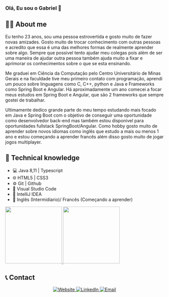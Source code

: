 ### Olá, Eu sou o Gabriel 👋

<!--
**GabrielFaria23/GabrielFaria23** is a ✨ _special_ ✨ repository because its `README.md` (this file) appears on your GitHub profile.!-->
## **:man_technologist: About me**
Eu tenho 23 anos, sou uma pessoa estrovertida e gosto muito de fazer novas amizades. Gosto muito de trocar conhecimento com outras pessoas e acredito que essa é uma das melhores formas de realmente aprender sobre algo. Sempre que possivel tento ajudar meu colegas pois além de ser uma maneira de ajudar outra pessoa também ajuda muito a fixar e aprimorar os conhecimentos sobre o que se esta ensinando.

Me graduei em Ciência da Computação pelo Centro Universitário de Minas Gerais e na faculdade tive meu primeiro contato com programação, aprendi um pouco sobre linguagens como C, C++, python e Java e Frameworks como Spring Boot e Angular. Há aproximadamente um ano comecei a focar meus estudos em Spring Boot e Angular, que são 2 frameworks que sempre gostei de trabalhar. 

Ultimamente dedico grande parte do meu tempo estudando mais focado em Java e Spring Boot com o objetivo de conseguir uma oportunidade como desenvolvedor back-end mas também estou disponivel para oportunidades fullstack SpringBoot/Angular. Como hobby gosto muito de aprender sobre novos idiomas como inglês que estudo a mais ou menos 1 ano e estou começando a aprender francês além disso gosto muito de jogar jogos multiplayer.

## **🧰 Technical knowledge**
- 💻 Java 8,11 | Typescript
- 🌐 HTML5 | CSS3
- ⚙️ Git | Github
- 🔧 Visual Studio Code
- 🔧 IntelliJ IDEA
- 📖 Inglês (Intermidiario)/ Francês (Começando a aprender) 


<a href="https://github.com/GabrielFaria23">
  <img height="180em" src="https://github-readme-stats.vercel.app/api?username=GabrielFaria23&theme=buefy&show_icons=true" />
  <img height="180em" src="https://github-readme-stats.vercel.app/api/top-langs/?username=GabrielFaria23&theme=buefy&layout=compact" />
</a>

## **📞 Contact**
<p align="center">
  <a href="https://gabrielfaria23.github.io/gabriel_fariaportfolio/">
    <img alt="Website" src="https://img.shields.io/badge/Website-gabrielfaria.herokuapp.app-blue?style=flat-square&logo=google-chrome">
  </a>
  <a href="https://www.linkedin.com/in/gabrielnunesfaria/">
    <img alt="LinkedIn" src="https://img.shields.io/badge/LinkedIn-Gabriel%20Faria-blue?style=flat-square&logo=linkedin">
  </a>
  <a href="mailto:gabrielnunesfariapta@hotmail.com">
    <img alt="Email" src="https://img.shields.io/badge/Email-gabrielnunesfariapta@hotmail.com-blue?style=flat-square&logo=appveyor">
  </a>
</p>
